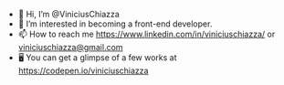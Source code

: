- 👋 Hi, I’m @ViniciusChiazza
- 👀 I’m interested in becoming a front-end developer.
- 📫 How to reach me https://www.linkedin.com/in/viniciuschiazza/ or viniciuschiazza@gmail.com
- 🖥️ You can get a glimpse of a few works at https://codepen.io/viniciuschiazza
<!---
ViniciusChiazza/ViniciusChiazza is a ✨ special ✨ repository because its `README.md` (this file) appears on your GitHub profile.
You can click the Preview link to take a look at your changes.
--->
